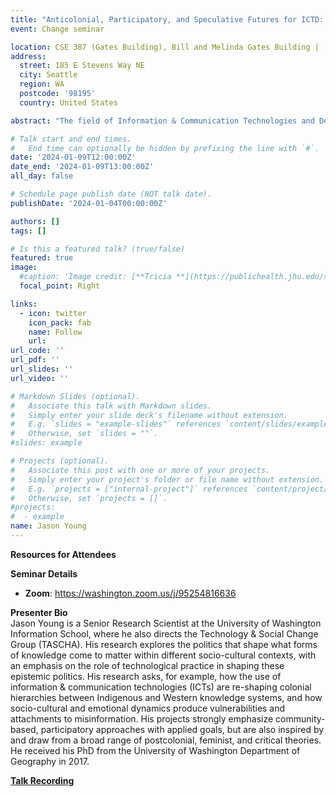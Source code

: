```yaml
---
title: "Anticolonial, Participatory, and Speculative Futures for ICTD: A Research Agenda"
event: Change seminar

location: CSE 387 (Gates Building), Bill and Melinda Gates Building | [Zoom](https://washington.zoom.us/j/95254816636)
address:
  street: 185 E Stevens Way NE
  city: Seattle
  region: WA
  postcode: '98195'
  country: United States

abstract: "The field of Information & Communication Technologies and Development (ICTD) has much to celebrate, in that the reach of digital networks and associated technologies has expanded dramatically with many positive impacts for sustainable development. And yet, in recent years the field has been dominated by discussions and questions about its future as a distinct field of academic inquiry. Drawing on diverse ICTD projects from around the world, this talk argues that increased engagement with theories and methods related to anticolonial, participatory, and speculative design can spur exciting new research directions to reinvigorate the field."

# Talk start and end times.
#   End time can optionally be hidden by prefixing the line with `#`.
date: '2024-01-09T12:00:00Z'
date_end: '2024-01-09T13:00:00Z'
all_day: false

# Schedule page publish date (NOT talk date).
publishDate: '2024-01-04T00:00:00Z'

authors: []
tags: []

# Is this a featured talk? (true/false)
featured: true
image:
  #caption: 'Image credit: [**Tricia **](https://publichealth.jhu.edu/sites/default/files/styles/profile/public/images/3314.jpg?h=84e705d9&itok=GyZNK8wB)'
  focal_point: Right

links:
  - icon: twitter
    icon_pack: fab
    name: Follow
    url: 
url_code: ''
url_pdf: ''
url_slides: ''
url_video: ''

# Markdown Slides (optional).
#   Associate this talk with Markdown slides.
#   Simply enter your slide deck's filename without extension.
#   E.g. `slides = "example-slides"` references `content/slides/example-slides.md`.
#   Otherwise, set `slides = ""`.
#slides: example

# Projects (optional).
#   Associate this post with one or more of your projects.
#   Simply enter your project's folder or file name without extension.
#   E.g. `projects = ["internal-project"]` references `content/project/deep-learning/index.md`.
#   Otherwise, set `projects = []`.
#projects:
#  - example
name: Jason Young
---
```



<!--({{% callout note %}}Click on the **Slides** button above to view the built-in slides feature.{{% /callout %}})
-->
**Resources for Attendees**

**Seminar Details**
* **Zoom**: https://washington.zoom.us/j/95254816636


<b>Presenter Bio</b>
<br>
Jason Young is a Senior Research Scientist at the University of Washington Information School, where he also directs the Technology & Social Change Group (TASCHA). His research explores the politics that shape what forms of knowledge come to matter within different socio-cultural contexts, with an emphasis on the role of technological practice in shaping these epistemic politics. His research asks, for example, how the use of information & communication technologies (ICTs) are re-shaping colonial hierarchies between Indigenous and Western knowledge systems, and how socio-cultural and emotional dynamics produce vulnerabilities and attachments to misinformation. His projects strongly emphasize community-based, participatory approaches with applied goals, but are also inspired by and draw from a broad range of postcolonial, feminist, and critical theories. He received his PhD from the University of Washington Department of Geography in 2017.


**[Talk Recording]()**
